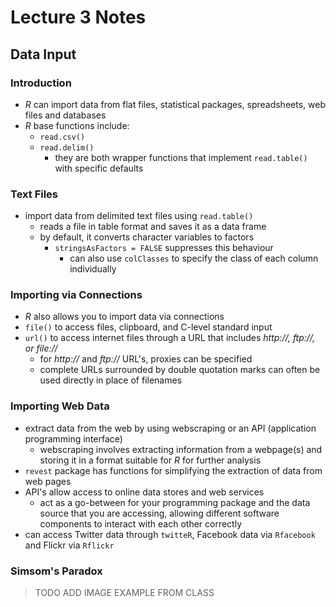 # Lecture 3 Notes

## Data Input

### Introduction

- *R* can import data from flat files, statistical packages, spreadsheets, web files and databases
- *R* base functions include:
    - `read.csv()`
    - `read.delim()`
        - they are both wrapper functions that implement `read.table()` with specific defaults

### Text Files

- import data from delimited text files using `read.table()`
    - reads a file in table format and saves it as a data frame
    - by default, it converts character variables to factors
        - `stringsAsFactors = FALSE` suppresses this behaviour
            - can also use `colClasses` to specify the class of each column individually

### Importing via Connections

- *R* also allows you to import data via connections
- `file()` to access files, clipboard, and C-level standard input
- `url()` to access internet files through a URL that includes *http://, ftp://, or file://* 
    - for *http://* and *ftp://* URL's, proxies can be specified
    - complete URLs surrounded by double quotation marks can often be used directly in place of filenames

### Importing Web Data

- extract data from the web by using webscraping or an API (application programming interface)
    - webscraping involves extracting information from a webpage(s) and storing it in a format suitable for *R* for further analysis
- `revest` package has functions for simplifying the extraction of data from web pages
- API's allow access to online data stores and web services
    - act as a go-between for your programming package and the data source that you are accessing, allowing different software components to interact with each other correctly
- can access Twitter data through `twitteR`, Facebook data via `Rfacebook` and Flickr via `Rflickr`

### Simsom's Paradox

> TODO ADD IMAGE EXAMPLE FROM CLASS